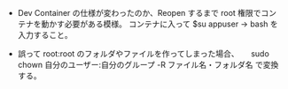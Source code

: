 - Dev Container の仕様が変わったのか、Reopen するまで root 権限でコンテナを動かす必要がある模様。
  コンテナに入って $su appuser -> bash を入力すること。

- 誤って root:root のフォルダやファイルを作ってしまった場合、
  　 sudo chown 自分のユーザー:自分のグループ -R ファイル名・フォルダ名
  で変換する。
